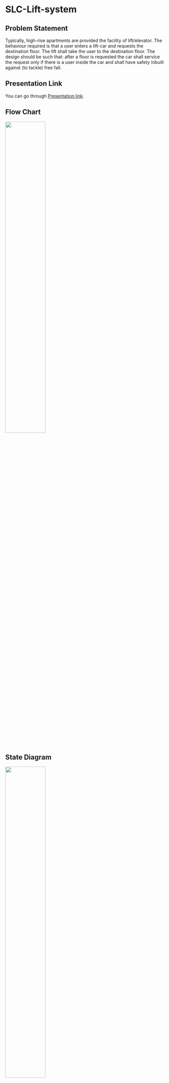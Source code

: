 # SLC-Lift-system
## Problem Statement
Typically, high-rise apartments are provided the facility of lift/elevator. The behaviour required is
that a user enters a lift-car and requests the destination floor. The lift shall take the user to the
destination floor. The design should be such that: after a floor is requested the car shall service the
request only if there is a user inside the car and shall have safety inbuilt against (to tackle) free fall.


## Presentation Link
You can go through [Presentation link](https://www.canva.com/design/DAFbOe7-SWY/GpKjNuBcxS37kQoTqc7gKw/view?utm_content=DAFbOe7-SWY&utm_campaign=designshare&utm_medium=link&utm_source=editor).

## Flow Chart
<img src="https://github.com/ShubhamPednekar19/SLC-Lift-system/assets/83055678/1aca4f20-f1be-4e81-ae43-88c2d80a9c67" width=50% height=50%>


## State Diagram
<img src="https://github.com/ShubhamPednekar19/SLC-Lift-system/assets/83055678/17b12e8a-b076-4f54-9dda-f8e659d8e4c4" width=50% height=50%>


## Setup 
<img src="https://github.com/ShubhamPednekar19/SLC-Lift-system/assets/83055678/94469dcb-5dfc-4689-a663-07af1655783c" width=50% height=50%>








